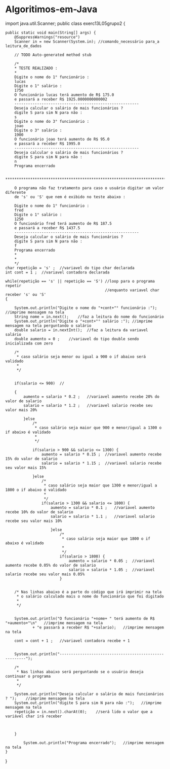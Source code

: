 # Algoritimos-em-Java
import java.util.Scanner;
public class exerc13L05grupo2 {

	public static void main(String[] args) {
		@SuppressWarnings("resource")
		Scanner in = new Scanner(System.in); //comando_necessário para_a leitura_de_dados

		// TODO Auto-generated method stub

		/*
	 	* TESTE REALIZADO :
	 	* 
	  	Digite o nome do 1° funcionário :
		lucas
		Digite o 1° salário :
		1750
		O funcionário lucas terá aumento de R$ 175.0
		e passará a receber R$ 1925.0000000000002
		-------------------------------------------------------
		Deseja calcular o salário de mais funcionários ? 
		digite S para sim N para não :
		s
		Digite o nome do 3° funcionário :
		joao
		Digite o 3° salário :
		1900
		O funcionário joao terá aumento de R$ 95.0
		e passará a receber R$ 1995.0
		-------------------------------------------------------
		Deseja calcular o salário de mais funcionários ? 
		digite S para sim N para não :
		n
		Programa encerrado 
	 
	 	********************************************************************************************************
	 	
	 	O programa não faz tratamento para caso o usuário digitar um valor diferente
	 	de 's' ou 'S' que nem é exibido no teste abaixo :
	 
	  	Digite o nome do 1° funcionário :
		fred
		Digite o 1° salário :
		1250
		O funcionário fred terá aumento de R$ 187.5
		e passará a receber R$ 1437.5
		-------------------------------------------------------
		Deseja calcular o salário de mais funcionários ? 
		digite S para sim N para não :
		f
		Programa encerrado
	 	*
	 	*
	 	*/
	char repetição = 's' ;	//variavel do tipo char declarada
	int cont = 1 ;	//variavel contadora declarada
	
	while(repetição == 's' || repetição == 'S')	//loop para o programa repetir 
												//enquanto variavel char receber 's' ou 'S'
	{
		
		System.out.println("Digite o nome do "+cont+"° funcionário :");	//imprime mensagem na tela
		String nome = in.next();	//faz a leitura do nome do funcionário
		System.out.println("Digite o "+cont+"° salário :");	//imprime mensagem na tela perguntando o salário
		double salario = in.nextInt();	//faz a leitura da variavel salário
		double aumento = 0 ;	//variavel do tipo double sendo inicializada com zero
		
		/*
		 * caso salário seja menor ou igual a 900 o if abaixo será validado
		 * 
		 */
		
		
		if(salario <= 900)	//
		
		{
			aumento = salario * 0.2 ;	//variavel aumento recebe 20% do valor de salario
			salario = salario * 1.2 ;	//variavel salario recebe seu valor mais 20%
			
			}else
				/*
				 * caso salário seja maior que 900 e menor/igual a 1300 o if abaixo é validado
				 * 
				 */
				
				if(salario > 900 && salario <= 1300) {
					aumento = salario * 0.15 ;	//variavel aumento recebe 15% do valor de salario
					salario = salario * 1.15 ;	//variavel salario recebe seu valor mais 15%
					
				}else
					/*
					 * caso salário seja maior que 1300 e menor/igual a 1800 o if abaixo é validado
					 * 
					 */
					if(salario > 1300 && salario <= 1800) {
						aumento = salario * 0.1 ;	//variavel aumento recebe 10% do valor de salario
						salario = salario * 1.1 ;	//variavel salario recebe seu valor mais 10%
						
						}else
							/*
							 * caso salário seja maior que 1800 o if abaixo é validado
							 * 
							 */
							if(salario > 1800) {
								aumento = salario * 0.05 ;	//variavel aumento recebe 0.05% do valor de salario
								salario = salario * 1.05 ;	//variavel salario recebe seu valor mais 0.05%
							}
		
		
		/* Nas linhas abaixo é a parte do código que irá imprimir na tela
		 * o salário calculado mais o nome do funcionário que foi digitado
		 * 
		 */
		
		
		System.out.println("O funcionário "+nome+ " terá aumento de R$ "+aumento+"\n"	//imprime mensagem na tela
				+ "e passará a receber R$ "+salario);	//imprime mensagem na tela
		
		cont = cont + 1 ;	//variavel contadora recebe + 1
		
		
		System.out.println("-------------------------------------------------------");
		
		/*
		 * Nas linhas abaixo será perguntando se o usuário deseja continuar o programa
		 * 
		 */
		
		System.out.println("Deseja calcular o salário de mais funcionários ? ");	//imprime mensagem na tela
		System.out.println("digite S para sim N para não :");	//imprime mensagem na tela 
		repetição = in.next().charAt(0);	//será lido o valor que a variável char irá receber
		
		
	
		}
			
			System.out.println("Programa encerrado");	//imprime mensagem na tela
	}
}

	
